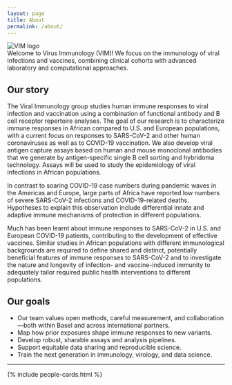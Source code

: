 ```yaml
---
layout: page
title: About
permalink: /about/
---
```


<div class="about-intro">
  <img src="{{ '/assets/img/brand/logo.svg' | relative_url }}" alt="VIM logo" class="about-logo">
  <div>
    Welcome to Virus Immunology (VIM)! We focus on the immunology of viral infections and vaccines, combining clinical cohorts with advanced laboratory and computational approaches.
  </div>
</div>


<div class="grid grid-2 about-columns">
  <section>
    <h2>Our story</h2>
    <p>
	The Viral Immunology group studies human immune responses to viral infection and vaccination using a combination of functional antibody and B cell receptor repertoire analyses. The goal of our research is to characterize immune responses in African compared to U.S. and European populations, with a current focus on responses to SARS-CoV-2 and other human coronaviruses as well as to COVID-19 vaccination. We also develop viral antigen capture assays based on human and mouse monoclonal antibodies that we generate by antigen-specific single B cell sorting and hybridoma technology. Assays will be used to study the epidemiology of viral infections in African populations.
    </p>
    <p>
	In contrast to soaring COVID-19 case numbers during pandemic waves in the Americas and Europe, large parts of Africa have reported low numbers of severe SARS-CoV-2 infections and COVID-19-related deaths. Hypotheses to explain this observation include differential innate and adaptive immune mechanisms of protection in different populations.
    </p>
    <p>
	Much has been learnt about immune responses to SARS-CoV-2 in U.S. and European COVID-19 patients, contributing to the development of effective vaccines. Similar studies in African populations with different immunological backgrounds are required to define shared and distinct, potentially beneficial features of immune responses to SARS-CoV-2 and to investigate the nature and longevity of infection- and vaccine-induced immunity to adequately tailor required public health interventions to different populations.
    </p>
  </section>

  <section>
    <h2>Our goals</h2>
    <ul>
      <li>Our team values open methods, careful measurement, and collaboration—both within Basel and across international partners.</li>
      <li>Map how prior exposures shape immune responses to new variants.</li>
      <li>Develop robust, sharable assays and analysis pipelines.</li>
      <li>Support equitable data sharing and reproducible science.</li>
      <li>Train the next generation in immunology, virology, and data science.</li>
    </ul>
  </section>
</div>

<hr>

{% include people-cards.html %}
